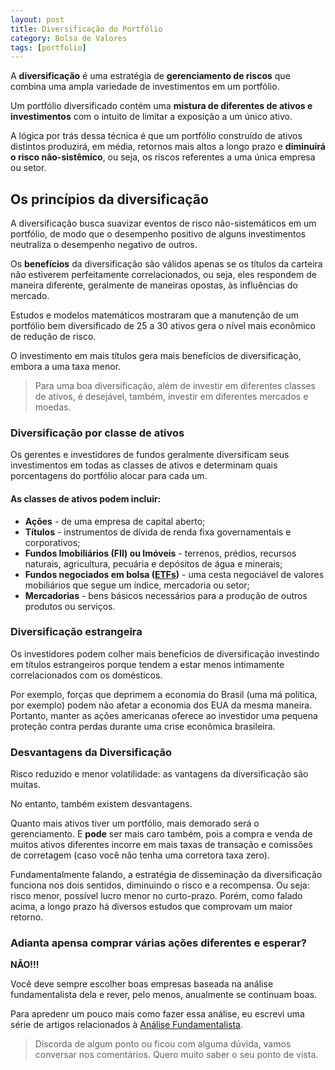 ```yaml
---
layout: post
title: Diversificação do Portfólio
category: Bolsa de Valores
tags: [portfolio]
---
```


A **diversificação** é uma estratégia de **gerenciamento de riscos** que combina uma ampla variedade de investimentos em um portfólio.

Um portfólio diversificado contém uma **mistura de diferentes de ativos e investimentos** com o intuito de limitar a exposição a um único ativo.

A lógica por trás dessa técnica é que um portfólio construído de ativos distintos produzirá, em média, retornos mais altos a longo prazo e **diminuirá o risco não-sistêmico**, ou seja, os riscos referentes a uma única empresa ou setor.

## Os princípios da diversificação

A diversificação busca suavizar eventos de risco não-sistemáticos em um portfólio, de modo que o desempenho positivo de alguns investimentos neutraliza o desempenho negativo de outros.

Os **benefícios** da diversificação são válidos apenas se os títulos da carteira não estiverem perfeitamente correlacionados, ou seja, eles respondem de maneira diferente, geralmente de maneiras opostas, às influências do mercado.

Estudos e modelos matemáticos mostraram que a manutenção de um portfólio bem diversificado de 25 a 30 ativos gera o nível mais econômico de redução de risco.

O investimento em mais títulos gera mais benefícios de diversificação, embora a uma taxa menor.

>  Para uma boa diversificação, além de investir em diferentes classes de ativos, é desejável, também, investir em diferentes mercados e moedas.

### Diversificação por classe de ativos

Os gerentes e investidores de fundos geralmente diversificam seus investimentos em todas as classes de ativos e determinam quais porcentagens do portfólio alocar para cada um.

#### As classes de ativos podem incluir:

- **Ações** - de uma empresa de capital aberto;
- **Títulos** - instrumentos de dívida de renda fixa governamentais e corporativos;
- **Fundos Imobiliários (FII) ou Imóveis** - terrenos, prédios, recursos naturais, agricultura, pecuária e depósitos de água e minerais;
- **Fundos negociados em bolsa ([ETFs](https://albertoivo.github.io/o-que-e-etf/))** - uma cesta negociável de valores mobiliários que segue um índice, mercadoria ou setor;
- **Mercadorias** - bens básicos necessários para a produção de outros produtos ou serviços.

### Diversificação estrangeira

Os investidores podem colher mais benefícios de diversificação investindo em títulos estrangeiros porque tendem a estar menos intimamente correlacionados com os domésticos.

Por exemplo, forças que deprimem a economia do Brasil (uma má política, por exemplo) podem não afetar a economia dos EUA da mesma maneira. Portanto, manter as ações americanas oferece ao investidor uma pequena proteção contra perdas durante uma crise econômica brasileira.

### Desvantagens da Diversificação

Risco reduzido e menor volatilidade: as vantagens da diversificação são muitas.

No entanto, também existem desvantagens.

Quanto mais ativos tiver um portfólio, mais demorado será o gerenciamento. E **pode** ser mais caro também, pois a compra e venda de muitos ativos diferentes incorre em mais taxas de transação e comissões de corretagem (caso você não tenha uma corretora taxa zero).

Fundamentalmente falando, a estratégia de disseminação da diversificação funciona nos dois sentidos, diminuindo o risco e a recompensa. Ou seja: risco menor, possível lucro menor no curto-prazo. Porém, como falado acima, a longo prazo há diversos estudos que comprovam um maior retorno.

### Adianta apensa comprar várias ações diferentes e esperar?

**NÃO!!!**

Você deve sempre escolher boas empresas baseada na análise fundamentalista dela e rever, pelo menos, anualmente se continuam boas.

Para apredenr um pouco mais como fazer essa análise, eu escrevi uma série de artigos relacionados à [Análise Fundamentalista](https://albertoivo.github.io/bolsa-de-valores/).

> Discorda de algum ponto ou ficou com alguma dúvida, vamos conversar nos comentários. Quero muito saber o seu ponto de vista.


